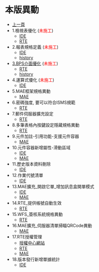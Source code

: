 # 本版異動

* [上一頁](../README.md)
* 1.檢視表優化  (<font color="red">未施工</font>)
  * [IDE](ITEM_1/IDE/README.md)
  * [RTE](ITEM_1/RTE/README.md)
* 2.報表規格定義  (<font color="red">未施工</font>)
  * [IDE](ITEM_2/IDE/README.md)
  * [history](ITEM_2/history.md)
* [3.BPS介面優化](ITEM_3/README.md) (<font color="red">未施工</font>)
  * [RTE](ITEM_3/RTE/README.md)
  * [history](ITEM_3/history.md)
* 4.運算式優化  (<font color="red">未施工</font>)
  * [IDE](ITEM_4/IDE/README.md)
* 5.MAE框架規格異動
  * [MAE](ITEM_5/MAE/README.md)
* 6.密碼強度, 要可以符合ISMS規範
  * [RTE](ITEM_6/RTE/README.md)
* 7.郵件伺服器擴充設定
  * [RTE](ITEM_7/RTE/README.md)
* 8.多筆表格內按鍵設定隱藏規格異動
  * [RTE](ITEM_8/RTE/README.md)
* 9.元件加註-引用功能-支援元件容器
  * [MAE](ITEM_9/MAE/README.md)
* 10.元件容器新增屬性-滑動區域
  * [IDE](ITEM_10/IDE/README.md)
  * [MAE](ITEM_10/MAE/README.md)
* 11.歷史版本資料刪除
  * [IDE](ITEM_11/IDE/README.md)
* 12.作業代號清單
  * [IDE](ITEM_12/IDE/README.md)
* 13.MAE擴充_開啟它單_增加訊息盒開單模式
  * [IDE](ITEM_13/IDE/README.md)
  * [MAE](ITEM_13/MAE/README.md)
* 14.RTE_提供帳號自動生效 
  * [RTE](ITEM_14/RTE/README.md)
* 15.WFS_簽核系統規格異動
  * [RTE](ITEM_15/RTE/README.md)
* 16.MAE擴充_伺服器清單掃瞄QRCode異動   
  * [MAE](ITEM_16/MAE/README.md)
* 17.RTE授權管理
  * [授權中心網站](ITEM_17/LICENSE/README.md)
  * [RTE](ITEM_17/RTE/README.md)
  * [MAE](ITEM_17/MAE/README.md)
* 18.版本發行新增單據統計
  * [IDE](ITEM_18/IDE/README.md)